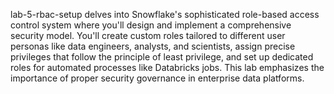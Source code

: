 lab-5-rbac-setup delves into Snowflake's sophisticated role-based access control system where you'll design and implement a comprehensive security model. You'll create custom roles tailored to different user personas like data engineers, analysts, and scientists, assign precise privileges that follow the principle of least privilege, and set up dedicated roles for automated processes like Databricks jobs. This lab emphasizes the importance of proper security governance in enterprise data platforms.